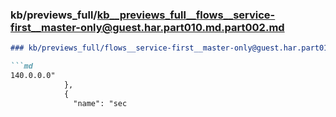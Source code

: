 ### kb/previews_full/kb__previews_full__flows__service-first__master-only@guest.har.part010.md.part002.md

```md
### kb/previews_full/flows__service-first__master-only@guest.har.part010.md (part 002)

```md
140.0.0.0"
            },
            {
              "name": "sec
```

```

```
